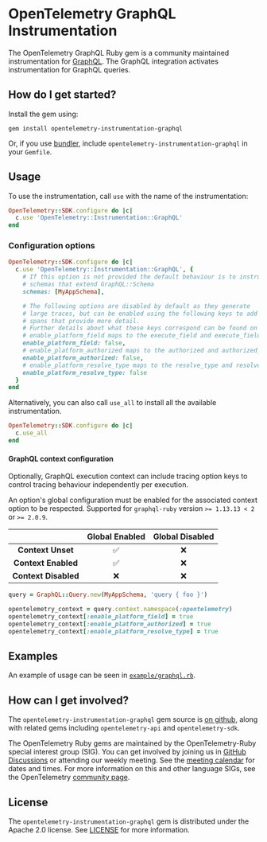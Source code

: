 # OpenTelemetry GraphQL Instrumentation

The OpenTelemetry GraphQL Ruby gem is a community maintained instrumentation for [GraphQL][graphql-home]. The GraphQL integration activates instrumentation for GraphQL queries.

## How do I get started?

Install the gem using:

```
gem install opentelemetry-instrumentation-graphql
```

Or, if you use [bundler][bundler-home], include `opentelemetry-instrumentation-graphql` in your `Gemfile`.

## Usage

To use the instrumentation, call `use` with the name of the instrumentation:

```ruby
OpenTelemetry::SDK.configure do |c|
  c.use 'OpenTelemetry::Instrumentation::GraphQL'
end
```

### Configuration options

```ruby
OpenTelemetry::SDK.configure do |c|
  c.use 'OpenTelemetry::Instrumentation::GraphQL', {
    # If this option is not provided the default behaviour is to instrument all
    # schemas that extend GraphQL::Schema
    schemas: [MyAppSchema],

    # The following options are disabled by default as they generate
    # large traces, but can be enabled using the following keys to add
    # spans that provide more detail.
    # Further details about what these keys correspond can be found on the [platform_tracing.rb class](https://github.com/rmosolgo/graphql-ruby/blob/1.10.x/lib/graphql/tracing/platform_tracing.rb#L28-L73).
    # enable_platform_field maps to the execute_field and execute_field_lazy keys
    enable_platform_field: false,
    # enable_platform_authorized maps to the authorized and authorized_lazy keys
    enable_platform_authorized: false,
    # enable_platform_resolve_type maps to the resolve_type and resolve_type_lazy keys
    enable_platform_resolve_type: false
  }
end
```

Alternatively, you can also call `use_all` to install all the available instrumentation.

```ruby
OpenTelemetry::SDK.configure do |c|
  c.use_all
end
```

#### GraphQL context configuration

Optionally, GraphQL execution context can include tracing option keys to control tracing behaviour independently per execution.

An option's global configuration must be enabled for the associated context option to be respected. Supported for `graphql-ruby` version `>= 1.13.13 < 2` or `>= 2.0.9`.

| | Global Enabled | Global Disabled |
|:---:|:---:|:---:|
| **Context Unset** | ✅ | ❌ |
| **Context Enabled** | ✅ | ❌ |
| **Context Disabled** | ❌ | ❌ |

```ruby
query = GraphQL::Query.new(MyAppSchema, 'query { foo }')

opentelemetry_context = query.context.namespace(:opentelemetry)
opentelemetry_context[:enable_platform_field] = true
opentelemetry_context[:enable_platform_authorized] = true
opentelemetry_context[:enable_platform_resolve_type] = true
```

## Examples

An example of usage can be seen in [`example/graphql.rb`](https://github.com/open-telemetry/opentelemetry-ruby-contrib/blob/main/instrumentation/graphql/example/graphql.rb).

## How can I get involved?

The `opentelemetry-instrumentation-graphql` gem source is [on github][repo-github], along with related gems including `opentelemetry-api` and `opentelemetry-sdk`.

The OpenTelemetry Ruby gems are maintained by the OpenTelemetry-Ruby special interest group (SIG). You can get involved by joining us in [GitHub Discussions][discussions-url] or attending our weekly meeting. See the [meeting calendar][community-meetings] for dates and times. For more information on this and other language SIGs, see the OpenTelemetry [community page][ruby-sig].

## License

The `opentelemetry-instrumentation-graphql` gem is distributed under the Apache 2.0 license. See [LICENSE][license-github] for more information.

[graphql-home]: https://github.com/rmosolgo/graphql-ruby
[bundler-home]: https://bundler.io
[repo-github]: https://github.com/open-telemetry/opentelemetry-ruby
[license-github]: https://github.com/open-telemetry/opentelemetry-ruby-contrib/blob/main/LICENSE
[ruby-sig]: https://github.com/open-telemetry/community#ruby-sig
[community-meetings]: https://github.com/open-telemetry/community#community-meetings
[discussions-url]: https://github.com/open-telemetry/opentelemetry-ruby/discussions

